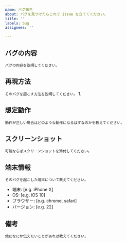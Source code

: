 ```yaml
---
name: バグ報告
about: バグを見つけたらこれで Issue を立ててください。
title: ''
labels: bug
assignees: ''

---
```


## バグの内容
`バグの内容を説明してください。`

## 再現方法
`そのバグを起こす方法を説明してください。`
1. 

## 想定動作
`動作が正しい場合はどのような動作になるはずなのかを教えてください。`

## スクリーンショット
`可能ならばスクリーンショットを添付してください。`

## 端末情報
`そのバグを起こした端末について教えてください。`

 - 端末: [e.g. iPhone X]
 - OS: [e.g. iOS 10]
 - ブラウザー: [e.g. chrome, safari]
 - バージョン: [e.g. 22]

## 備考
`他になにか伝えたいことがあれば教えてください。`
